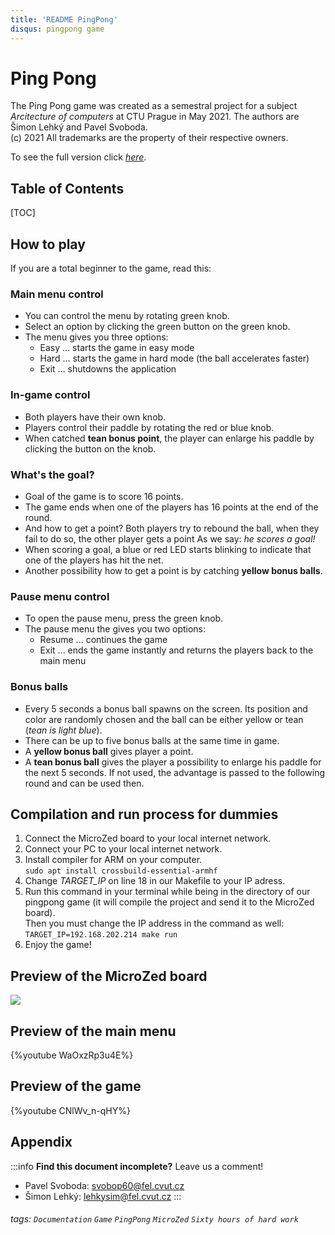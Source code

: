 ```yaml
---
title: 'README PingPong'
disqus: pingpong game
---
```

# Ping Pong

The Ping Pong game was created as a semestral project for a subject *Arcitecture of computers* at CTU Prague in May 2021.
The authors are Šimon Lehký and Pavel Svoboda.  
(c) 2021 All trademarks are the property of their respective owners.

To see the full version click *[here](https://hackmd.io/@APOsem/HyhP2kJqd)*.

## Table of Contents

[TOC]

## How to play

If you are a total beginner to the game, read this:

### Main menu control
* You can control the menu by rotating green knob.
* Select an option by clicking the green button on the green knob.
* The menu gives you three options:
    * Easy ... starts the game in easy mode
    * Hard ... starts the game in hard mode (the ball accelerates faster)
    * Exit ... shutdowns the application

### In-game control
* Both players have their own knob.
* Players control their paddle by rotating the red or blue knob.
* When catched **tean bonus point**, the player can enlarge his paddle by clicking the button on the knob.

### What's the goal?
* Goal of the game is to score 16 points.
* The game ends when one of the players has 16 points at the end of the round.
* And how to get a point? Both players try to rebound the ball, when they fail to do so, the other player gets a point As we say: *he scores a goal!*
* When scoring a goal, a blue or red LED starts blinking to indicate that one of the players has hit the net.
* Another possibility how to get a point is by catching **yellow bonus balls**.

### Pause menu control
* To open the pause menu, press the green knob.
* The pause menu the gives you two options:
    * Resume ... continues the game
    * Exit ... ends the game instantly and returns the players back to the main menu

### Bonus balls
* Every 5 seconds a bonus ball spawns on the screen. Its position and color are randomly chosen and the ball can be either yellow or tean (*tean is light blue*).
* There can be up to five bonus balls at the same time in game.
* A **yellow bonus ball** gives player a point.
* A **tean bonus ball** gives the player a possibility to enlarge his paddle for the next 5 seconds. If not used, the advantage is passed to the following round and can be used then.


## Compilation and run process for dummies
1. Connect the MicroZed board to your local internet network.
2. Connect your PC to your local internet network.
3. Install compiler for ARM on your computer.  
`sudo apt install crossbuild-essential-armhf`
5. Change *TARGET_IP* on line 18 in our Makefile to your IP adress.
6. Run this command in your terminal while being in the directory of our pingpong game (it will compile the project and send it to the MicroZed board).  
Then you must change the IP address in the command as well:  
`TARGET_IP=192.168.202.214 make run`
5. Enjoy the game!

## Preview of the MicroZed board

![](https://i.imgur.com/qwI8ZB1.png)  

## Preview of the main menu
{%youtube WaOxzRp3u4E%}


## Preview of the game

{%youtube CNlWv_n-qHY%}


## Appendix

:::info
**Find this document incomplete?** Leave us a comment!  
* Pavel Svoboda: <svobop60@fel.cvut.cz>   
* Šimon Lehký: <lehkysim@fel.cvut.cz>
:::

###### tags: `Documentation` `Game` `PingPong` `MicroZed` `Sixty hours of hard work`

